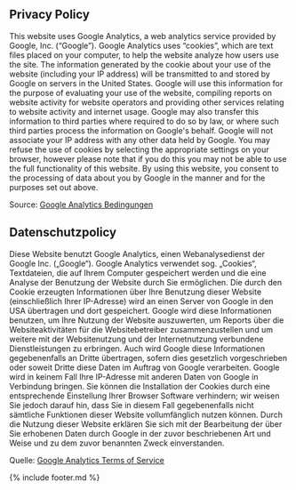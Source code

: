 ## Privacy Policy
This website uses Google Analytics, a web analytics service
provided by Google, Inc. (“Google”).  Google Analytics uses
“cookies”, which are text files placed on your computer, to
help the website analyze how users use the site. The information
generated by the cookie about your use of the website (including
your IP address) will be transmitted to and stored by Google on
servers in the United States. Google will use this information
for the purpose of evaluating your use of the website, compiling
reports on website activity for website operators and providing
other services relating to website activity and internet usage.
Google may also transfer this information to third parties where
required to do so by law, or where such third parties process the
information on Google's behalf. Google will not associate your
IP address with any other data held by Google.  You may refuse
the use of cookies by selecting the appropriate settings on your
browser, however please note that if you do this you may not be
able to use the full functionality of this website.  By using 
this website, you consent to the processing of data about you
by Google in the manner and for the purposes set out above.

Source: [Google Analytics Bedingungen][analytics-tos-en]


## Datenschutzpolicy

Diese Website benutzt Google Analytics, einen Webanalysedienst der 
Google Inc. („Google“). Google Analytics verwendet sog. „Cookies“, 
Textdateien, die auf Ihrem Computer gespeichert werden und die eine
Analyse der Benutzung der Website durch Sie ermöglichen. Die durch
den Cookie erzeugten Informationen über Ihre Benutzung dieser Website
(einschließlich Ihrer IP-Adresse) wird an einen Server von Google in
den USA übertragen und dort gespeichert. Google wird diese Informationen
benutzen, um Ihre Nutzung der Website auszuwerten, um Reports über die
Websiteaktivitäten für die Websitebetreiber zusammenzustellen und um
weitere mit der Websitenutzung und der Internetnutzung verbundene
Dienstleistungen zu erbringen. Auch wird Google diese Informationen
gegebenenfalls an Dritte übertragen, sofern dies gesetzlich vorgeschrieben
oder soweit Dritte diese Daten im Auftrag von Google verarbeiten.
Google wird in keinem Fall Ihre IP-Adresse mit anderen Daten von Google
in Verbindung bringen. Sie können die Installation der Cookies durch eine
entsprechende Einstellung Ihrer Browser Software verhindern; wir weisen
Sie jedoch darauf hin, dass Sie in diesem Fall gegebenenfalls nicht
sämtliche Funktionen dieser Website vollumfänglich nutzen können. Durch
die Nutzung dieser Website erklären Sie sich mit der Bearbeitung der über
Sie erhobenen Daten durch Google in der zuvor beschriebenen Art und Weise
und zu dem zuvor benannten Zweck einverstanden.

Quelle: [Google Analytics Terms of Service][analytics-tos-de]

{% include footer.md %}

[analytics-tos-de]: //www.google.com/analytics/de-DE/tos.html
[analytics-tos-en]: //www.google.com/analytics/en-GB/tos.html

